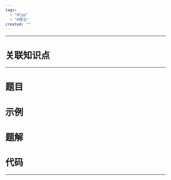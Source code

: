 ```yaml
---
tags:
  - "#Cpp"
  - "#算法"
created: ""
---
```


---
# 关联知识点



---
# 题目



# 示例



# 题解



# 代码




---
